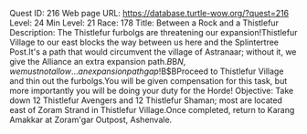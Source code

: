 Quest ID: 216
Web page URL: https://database.turtle-wow.org/?quest=216
Level: 24
Min Level: 21
Race: 178
Title: Between a Rock and a Thistlefur
Description: The Thistlefur furbolgs are threatening our expansion!Thistlefur Village to our east blocks the way between us here and the Splintertree Post.It's a path that would circumvent the village of Astranaar; without it, we give the Alliance an extra expansion path.$B$B$N, we must not allow... an expansion path gap!$B$BProceed to Thistlefur Village and thin out the furbolgs.You will be given compensation for this task, but more importantly you will be doing your duty for the Horde!
Objective: Take down 12 Thistlefur Avengers and 12 Thistlefur Shaman; most are located east of Zoram Strand in Thistlefur Village.Once completed, return to Karang Amakkar at Zoram'gar Outpost, Ashenvale.
